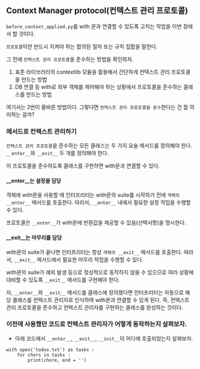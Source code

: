 ## Context Manager protocol(컨텍스트 관리 프로토콜)

`before_context_applied.py`를 with 문과 연결할 수 있도록 고치는 작업을 이번 장에서 할 것이다. 

`프로토콜`이란 반드시 지켜야 하는 합의된 절차 또는 규칙 집합을 말한다. 

그 전에 `컨텍스트 관리 프로토콜`을 준수하는 방법을 확인하자. 

1. 표준 라이브러리의 contextlib 모듈을 활용해서 간단하게 컨텍스트 관리 프로토콜을 만드는 방법
2. DB 연결 등 with로 외부 객체를 제어해야 하는 상황에서 프로토콜을 준수하는 클래스를 만드는 방법

여기서는 2번이 올바른 방법이다. 그렇다면 `컨텍스트 관리 프로토콜을 준수`한다는 건 뭘 의미하는 걸까? 

### 메서드로 컨텍스트 관리하기 

`컨텍스트 관리 프로토콜`을 준수하는 모든 클래스는 두 가지 요술 메서드를 정의해야 한다.
`__enter__`와 `__exit__` 두 개를 정의해야 한다. 

이 프로토콜을 준수하도록 클래스를 구현하면 with문과 연결할 수 있다. 

#### __enter__는 설정을 담당 

객체에 with문을 사용할 때 인터프리터는 with문의 suite를 시작하기 전에 `객체의 __enter__` 메서드를 호출한다. 
따라서, `__enter__` 내에서 필요한 설정 작업을 수행할 수 있다. 

프로토콜은 `__enter__`가 with문에 반환값을 제공할 수 있음(선택사항)을 명시한다. 

#### __exit__는 마무리를 담당 

with문의 suite가 끝나면 인터프리터는 항상 `객체의 __exit__` 메서드를 호출한다. 
따라서, `__exit__` 메서드에서 필요한 마무리 작업을 수행할 수 있다. 

with문의 suite가 예외 발생 등으로 정상적으로 동작하지 않을 수 있으므로 여러 상황에 대비할 수 있도록 `__exit__` 메서드를 구현해야 한다. 

자, `__enter__`와 `__exit__` 메서드를 클래스에 정의했다면 인터프리터는 자동으로 해당 클래스를 컨텍스트 관리자로 인식하여 with문과 연결할 수 있게 된다. 즉, 컨텍스트 관리 프로토콜을 준수하고 컨텍스트 관리자를 구현하는 클래스를 완성하는 것이다. 

### 이전에 사용했던 코드로 컨텍스트 관리자가 어떻게 동작하는지 살펴보자.

- 아래 코드에서 `__enter__`, `__exit__`, `__init__`이 어디에 호출되었는지 살펴보자.

```
with open('todos.txt') as tasks : 
    for chors in tasks : 
        print(chore, end = '')
```
